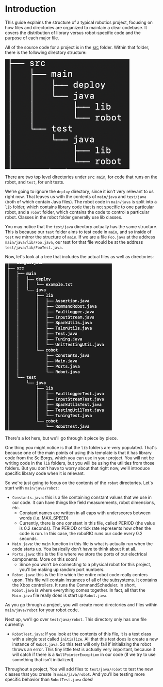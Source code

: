 # Introduction
This guide explains the structure of a typical robotics project, focusing on how files and directories are organized to maintain a clear codebase. It covers the distribution of library versus robot-specific code and the purpose of each major file. 

All of the source code for a project is in the [src](https://github.com/SciBorgs/SciGuidesRobotBase/tree/main/src) folder. Within that folder, there is the following directory structure:

![](/images/sciguides-robot-base-file-tree-dirs.png)

There are two top level directories under `src`: `main`, for code that runs on the robot, and `test`, for unit tests.

We're going to ignore the `deploy` directory, since it isn't very relevant to us right now. That leaves us with the contents of `main/java` and `test/java` (both of which contain Java files). The robot code in `main/java` is split into a `lib` folder, which contains library code that is not specific to one particular robot, and a `robot` folder, which contains the code to control a particular robot. Classes in the robot folder generally use lib classes.

You may notice that the `test/java` directory actually has the same structure. This is because our `test` folder aims to test code in `main`, and so inside of `test` we mirror the structure of `main`. If we are a file `Foo.java` at the address `main/java/lib/Foo.java`, our test for that file would be at the address `test/java/lib/FooTest.java`.

Now, let's look at a tree that includes the actual files as well as directories:

![](/images/sciguides-robot-base-file-tree.png)

There's a lot here, but we'll go through it piece by piece.

One thing you might notice is that the `lib` folders are very populated. That's because one of the main points of using this template is that it has library code from the SciBorgs, which you can use in your project. You will not be writing code in the `lib` folders, but you will be using the utilities from those folders. But you don't have to worry about that right now, we'll introduce specific library code when it is relevant.

So we're just going to focus on the contents of the `robot` directories. Let's start with `main/java/robot`:
- `Constants.java`: this is a file containing constant values that we use in our code. It can have things like field measurements, robot dimensions, etc.
	- Constant names are written in all caps with underscores between words (i.e. MAX_SPEED)
	- Currently, there is one constant in this file, called PERIOD (the value is 0.2 seconds). The PERIOD or tick rate represents how often the code is run. In this case, the roboRIO runs our code every 0.2 seconds.
- `Main.java`: the `main` function in this file is what is actually run when the code starts up. You basically don't have to think about it at all.
- `Ports.java`: this is the file where we store the ports of our electrical components. More on this soon!
	- Since you won't be connecting to a physical robot for this project, you'll be making up random port numbers.
- `Robot.java`: this is the file which the entire robot code really centers upon. This file will contain instances of all of the subsystems. It contains the Xbox controllers. It runs the CommandScheduler. In short, `Robot.java` is where everything comes together. In fact, all that the `Main.java` file really does is start up `Robot.java`.

As you go through a project, you will create more directories and files within `main/java/robot` for your robot code.

Next up, we'll go over `test/java/robot`. This directory only has one file currently:
- `RobotTest.java`: If you look at the contents of this file, it is a test class with a single test called `initialize`. All that this test does is create a new instance of `Robot.java`. So this test will only fail if initializing the robot throws an error. This tiny little test is actually very important, because it will catch if there is a `NullPointerException` in our code (if we try to use something that isn't initialized).

Throughout a project, You will add files to `test/java/robot` to test the new classes that you create in `main/java/robot`. And you'll be testing more specific behavior than `RobotTest.java` does!